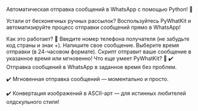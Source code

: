 Автоматическая отправка сообщений в WhatsApp с помощью Python! 🚀

Устали от бесконечных ручных рассылок? Воспользуйтесь PyWhatKit и автоматизируйте процесс отправки сообщений прямо в WhatsApp!

Как это работает? 🤔
Введите номер телефона получателя (не забудьте код страны и знак +).
Напишите свое сообщение.
Выберите время отправки (в 24-часовом формате).
Скрипт отправит ваше сообщение в указанное время или мгновенно!
Что еще умеет PyWhatKit? 🌟
✔️ Отправка сообщений в WhatsApp в заданное время без проблем.

✔️ Мгновенная отправка сообщений — моментально и просто.

✔️ Конвертация изображений в ASCII-арт — для истинных любителей олдскульного стиля!
